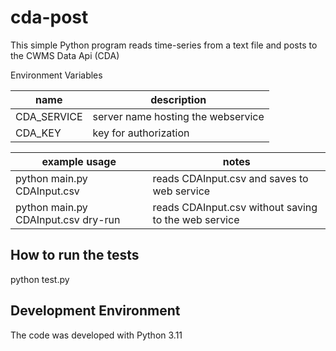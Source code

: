 # cda-post
This simple Python program reads time-series from a text file and posts to the CWMS Data Api (CDA)

Environment Variables

|name| description                        |
|---|------------------------------------|
|CDA_SERVICE | server name hosting the webservice |
|CDA_KEY| key for authorization              |


|example usage| notes |
|---|------|
|python main.py CDAInput.csv | reads CDAInput.csv and saves to web service |
|python main.py CDAInput.csv dry-run| reads CDAInput.csv without saving to the web service |


## How to run the tests

python test.py 


## Development Environment

The code was developed with Python 3.11
